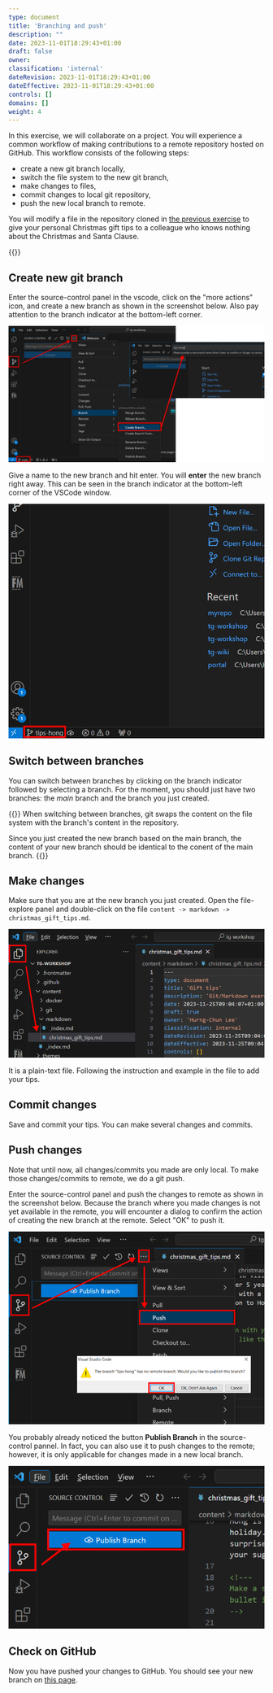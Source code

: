 ```yaml
---
type: document
title: 'Branching and push'
description: ""
date: 2023-11-01T18:29:43+01:00
draft: false
owner:
classification: 'internal'
dateRevision: 2023-11-01T18:29:43+01:00
dateEffective: 2023-11-01T18:29:43+01:00
controls: []
domains: []
weight: 4
---
```


In this exercise, we will collaborate on a project.  You will experience a common workflow of making contributions to a remote repository hosted on GitHub.  This workflow consists of the following steps:

- create a new git branch locally,
- switch the file system to the new git branch, 
- make changes to files,
- commit changes to local git repository,
- push the new local branch to remote.

You will modify a file in the repository cloned in [the previous exercise](../git_clone/) to give your personal Christmas gift tips to a colleague who knows nothing about the Christmas and Santa Clause.

{{<youtube id="3k8TpeW-kmk" width="75%">}}

## Create new git branch

Enter the source-control panel in the vscode, click on the "more actions" icon, and create a new branch as shown in the screenshot below.  Also pay attention to the branch indicator at the bottom-left corner.

![](figures/vscode-new-branch-marked.png)

Give a name to the new branch and hit enter.  You will __enter__ the new branch right away.  This can be seen in the branch indicator at the bottom-left corner of the VSCode window.

![](figures/vscode-branch-current-marked.png)

## Switch between branches

You can switch between branches by clicking on the branch indicator followed by selecting a branch.  For the moment, you should just have two branches: the _main_ branch and the branch you just created.

{{<note type="tip">}}
When switching between branches, git swaps the content on the file system with the branch's content in the repository.

Since you just created the new branch based on the main branch, the content of your new branch should be identical to the conent of the main branch.
{{</note>}}

## Make changes

Make sure that you are at the new branch you just created.  Open the file-explore panel and double-click on the file `content -> markdown -> christmas_gift_tips.md`.

![](figures/vscode-branch-file-edit.png)

It is a plain-text file.  Following the instruction and example in the file to add your tips.

## Commit changes

Save and commit your tips. You can make several changes and commits.

## Push changes

Note that until now, all changes/commits you made are only local.  To make those changes/commits to remote, we do a git push.

Enter the source-control panel and push the changes to remote as shown in the screenshot below.  Because the branch where you made changes is not yet available in the remote, you will encounter a dialog to confirm the action of creating the new branch at the remote.  Select "OK" to push it.

![](figures/vscode-branch-push.png)

You probably already noticed the button __Publish Branch__ in the source-control pannel.  In fact, you can also use it to push changes to the remote; however, it is only applicable for changes made in a new local branch. 

![](figures/vscode-branch-publish.png)

## Check on GitHub

Now you have pushed your changes to GitHub.  You should see your new branch on [this page](https://github.com/dccn-tg/tg-workshop/branches).